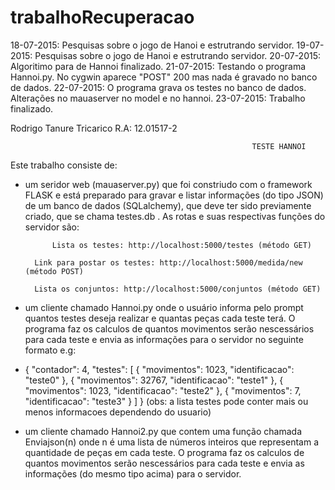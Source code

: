# trabalhoRecuperacao
18-07-2015: Pesquisas sobre o jogo de Hanoi e estrutrando servidor.
19-07-2015: Pesquisas sobre o jogo de Hanoi e estrutrando servidor.
20-07-2015: Algoritimo para de Hannoi finalizado.
21-07-2015: Testando o programa Hannoi.py. No cygwin aparece "POST" 200 mas nada é gravado no banco de dados.
22-07-2015: O programa grava os testes no banco de dados. Alterações no mauaserver no model e no hannoi.
23-07-2015: Trabalho finalizado.

Rodrigo Tanure Tricarico R.A: 12.01517-2

                                                          TESTE HANNOI  

Este trabalho consiste de:

- um seridor web (mauaserver.py) que foi constriudo com o framework FLASK e está preparado para gravar e listar informações (do tipo JSON) de um banco de dados (SQLalchemy), que deve ter sido previamente criado, que se chama testes.db .  As rotas e suas respectivas funções do servidor são:

      	    Lista os testes: http://localhost:5000/testes (método GET)
	
	    Link para postar os testes: http://localhost:5000/medida/new (método POST)
		
	    Lista os conjuntos: http://localhost:5000/conjuntos (método GET)

- um cliente chamado Hannoi.py onde o usuário informa pelo prompt quantos testes deseja realizar e quantas peças cada teste terá. O programa faz os calculos de quantos movimentos serão nescessários para cada teste e envia as informações para o servidor no seguinte formato e.g:
- {
    "contador": 4,
    "testes": [
        {
            "movimentos": 1023,
            "identificacao": "teste0"
        },
        {
            "movimentos": 32767,
            "identificacao": "teste1"
        },
        {
            "movimentos": 1023,
            "identificacao": "teste2"
        },
        {
            "movimentos": 7,
            "identificacao": "teste3"
        }
    ]
}
  (obs: a lista testes pode conter mais ou menos informacoes dependendo do usuario)

- um cliente chamado Hannoi2.py que contem uma função chamada Enviajson(n) onde n é uma lista de números inteiros que representam a quantidade de peças em cada teste. O programa faz os calculos de quantos movimentos serão nescessários para cada teste e envia as informações (do mesmo tipo acima) para o servidor.

